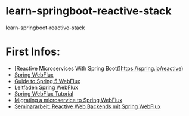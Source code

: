 # learn-springboot-reactive-stack
learn-springboot-reactive-stack

# First Infos:
* [Reactive Microservices With Spring Boot(]https://spring.io/reactive)
* [Spring WebFlux](https://docs.spring.io/spring/docs/current/spring-framework-reference/web-reactive.html)
* [Guide to Spring 5 WebFlux](https://www.baeldung.com/spring-webflux)
* [Leitfaden Spring WebFlux](https://www.codeflow.site/de/article/spring-webflux)
* [Spring WebFlux Tutorial](https://howtodoinjava.com/spring-webflux/spring-webflux-tutorial/)
* [Migrating a microservice to Spring WebFlux](https://allegro.tech/2019/07/migrating-microservice-to-spring-webflux.html)
* [Seminararbeit: Reactive Web Backends mit Spring WebFlux](https://tschutschu.de/resources/tschutschu/docs/SS2019/SS2019_T09_Fuchs_Michael_Studienarbeit.pdf)
